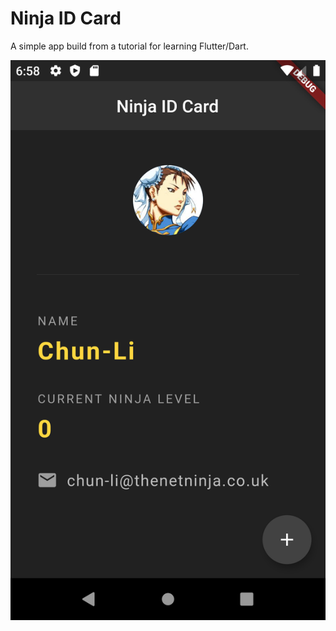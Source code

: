 # Ninja ID Card

A simple app build from a tutorial for learning Flutter/Dart.

![alt text](https://github.com/J1337/ninja_id/blob/master/render/Screenshot_1592607523.png)
